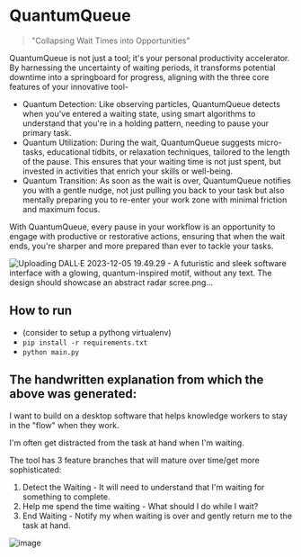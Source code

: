 # QuantumQueue 

>"Collapsing Wait Times into Opportunities"

QuantumQueue is not just a tool; it's your personal productivity accelerator. By harnessing the uncertainty of waiting periods, it transforms potential downtime into a springboard for progress, aligning with the three core features of your innovative tool- 

- Quantum Detection: Like observing particles, QuantumQueue detects when you've entered a waiting state, using smart algorithms to understand that you're in a holding pattern, needing to pause your primary task.
- Quantum Utilization: During the wait, QuantumQueue suggests micro-tasks, educational tidbits, or relaxation techniques, tailored to the length of the pause. This ensures that your waiting time is not just spent, but invested in activities that enrich your skills or well-being.
- Quantum Transition: As soon as the wait is over, QuantumQueue notifies you with a gentle nudge, not just pulling you back to your task but also mentally preparing you to re-enter your work zone with minimal friction and maximum focus.

With QuantumQueue, every pause in your workflow is an opportunity to engage with productive or restorative actions, ensuring that when the wait ends, you're sharper and more prepared than ever to tackle your tasks.

![Uploading DALL·E 2023-12-05 19.49.29 - A futuristic and sleek software interface with a glowing, quantum-inspired motif, without any text. The design should showcase an abstract radar scree.png…]()

## How to run
- (consider to setup a pythong virtualenv)
- `pip install -r requirements.txt`
- `python main.py`

## The handwritten explanation from which the above was generated:

I want to build on a desktop software that helps knowledge workers to stay in the "flow" when they work.

I'm often get distracted from the task at hand when I'm waiting.

The tool has 3 feature branches that will mature over time/get more sophisticated:

1. Detect the Waiting - It will need to understand that I'm waiting for something to complete.
2. Help me spend the time waiting - What should I do while I wait?
3. End Waiting - Notify my when waiting is over and gently return me to the task at hand.

 ![image](https://github.com/janmechtel/QQ/assets/1004314/440d6a4d-1ac3-477f-b0d7-edcda3886db5)
